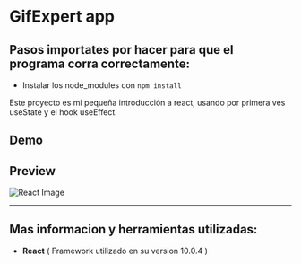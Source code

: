# GifExpert app
  ## Pasos importates por hacer para que el programa corra correctamente:
  - Instalar los node_modules con `npm install` 

Este proyecto es mi pequeña introducción a react, usando por primera ves useState y el hook useEffect.

## Demo

## Preview
  
  ![React Image](https://user-images.githubusercontent.com/37966712/109634842-54101c80-7b0f-11eb-95f3-1b64837702a0.png)

-------

## Mas informacion y herramientas utilizadas:
 - **React** ( Framework utilizado en su version 10.0.4 )
